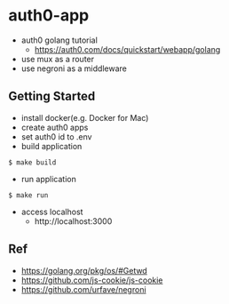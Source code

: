# auth0-app
- auth0 golang tutorial
    - https://auth0.com/docs/quickstart/webapp/golang
- use mux as a router
- use negroni as a middleware

## Getting Started
- install docker(e.g. Docker for Mac)
- create auth0 apps
- set auth0 id to .env
- build application

```$xslt
$ make build
```

- run application

```$xslt
$ make run
```

- access localhost
    - http://localhost:3000

## Ref
- https://golang.org/pkg/os/#Getwd
- https://github.com/js-cookie/js-cookie
- https://github.com/urfave/negroni